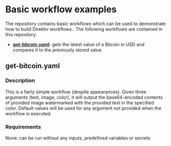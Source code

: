 # Basic workflow examples

The repository contains basic workflows which can be used to demonstrate how to build Direktiv workflows.. The following workflows are contained in this repository:
- **[get-bitcoin.yaml](https://github.com/wwonigkeit/basic-workflows#get-bitcoinyaml):** gets the latest value of a Bitcoin in USD and compares it to the previously stored value

## get-bitcoin.yaml
### Description

This is a fairly simple workflow (despite appearances). Given three arguments (text, image, color), it will output the base64-encoded contents of provided image watermarked with the provided text in the specified color. Default values will be used for any argument not 
provided when the workflow is executed.

### Requirements

None: can be run without any inputs, predefined variables or secrets